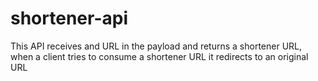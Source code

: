 # shortener-api
This API receives and URL in the payload and returns a shortener URL, when a client tries to consume a shortener URL it redirects to an original URL
